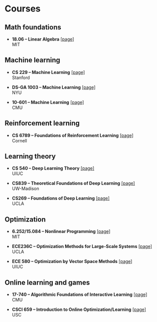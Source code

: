 # Courses

## Math foundations
+ **18.06 – Linear Algebra** [[page]](https://web.mit.edu/18.06/www/)  
  MIT

## Machine learning

+ **CS 229 – Machine Learning** [[page]](https://cs229.stanford.edu/)  
  Stanford

+ **DS-GA 1003 – Machine Learning** [[page]](https://nyu-ds1003.github.io/spring2022/#lectures)  
  NYU 

+ **10-601 – Machine Learning** [[page]](https://www.cs.cmu.edu/~tom/10601_fall2012/lectures.shtml)  
  CMU 

## Reinforcement learning
+ **CS 6789 – Foundations of Reinforcement Learning** [[page]](https://wensun.github.io/CS6789_fall_2024.html)  
  Cornell 



## Learning theory

+ **CS 540 – Deep Learning Theory** [[page]](https://mjt.cs.illinois.edu/courses/dlt-f22/)  
  UIUC 

+ **CS839 – Theoretical Foundations of Deep Learning** [[page]](https://pages.cs.wisc.edu/~yliang/cs839_spring22/schedule.html)  
  UW-Madison 

+ **CS269 – Foundations of Deep Learning** [[page]](https://uclaml.github.io/CS269-Spring2021/)  
  UCLA 



## Optimization
+ **6.252/15.084 – Nonlinear Programming** [[page]](https://www.mit.edu/~gfarina/67220/)  
  MIT

+ **ECE236C – Optimization Methods for Large-Scale Systems** [[page]](https://www.seas.ucla.edu/~vandenbe/ee236c.html)  
  UCLA 

+ **ECE 580 – Optimization by Vector Space Methods** [[page]](https://maxim.ece.illinois.edu/teaching/fall21/lectures.html)  
  UIUC 

## Online learning and games
+ **17-740 – Algorithmic Foundations of Interactive Learning** [[page]](https://interactive-learning-algos.github.io/)  
  CMU

+ **CSCI 659 – Introduction to Online Optimization/Learning** [[page]](https://haipeng-luo.net/courses/CSCI659/2022_fall/schedule.html)  
   USC